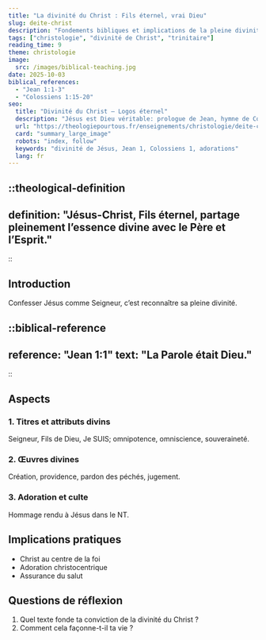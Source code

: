 ```yaml
---
title: "La divinité du Christ : Fils éternel, vrai Dieu"
slug: deite-christ
description: "Fondements bibliques et implications de la pleine divinité de Jésus-Christ."
tags: ["christologie", "divinité de Christ", "trinitaire"]
reading_time: 9
theme: christologie
image:
  src: /images/biblical-teaching.jpg
date: 2025-10-03
biblical_references:
  - "Jean 1:1-3"
  - "Colossiens 1:15-20"
seo:
  title: "Divinité du Christ — Logos éternel"
  description: "Jésus est Dieu véritable: prologue de Jean, hymne de Colossiens, adoration et œuvres divines."
  url: "https://theologiepourtous.fr/enseignements/christologie/deite-christ"
  card: "summary_large_image"
  robots: "index, follow"
  keywords: "divinité de Jésus, Jean 1, Colossiens 1, adorations"
  lang: fr
---
```


::theological-definition
---
definition: "Jésus-Christ, Fils éternel, partage pleinement l’essence divine avec le Père et l’Esprit."
---
::

## Introduction

Confesser Jésus comme Seigneur, c’est reconnaître sa pleine divinité.

::biblical-reference
---
reference: "Jean 1:1"
text: "La Parole était Dieu."
---
::

## Aspects

### 1. Titres et attributs divins
Seigneur, Fils de Dieu, Je SUIS; omnipotence, omniscience, souveraineté.

### 2. Œuvres divines
Création, providence, pardon des péchés, jugement.

### 3. Adoration et culte
Hommage rendu à Jésus dans le NT.

## Implications pratiques
- Christ au centre de la foi
- Adoration christocentrique
- Assurance du salut

## Questions de réflexion
1. Quel texte fonde ta conviction de la divinité du Christ ?
2. Comment cela façonne-t-il ta vie ?

